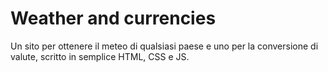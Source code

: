 # Weather and currencies
 Un sito per ottenere il meteo di qualsiasi paese e uno per la conversione di valute, scritto in semplice HTML, CSS e JS.
